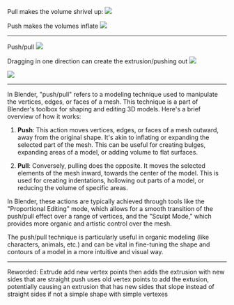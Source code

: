 
Pull makes the volume shrivel up:
![](https://i.imgur.com/5IeVqtn.png)

Push makes the volumes inflate
![](https://i.imgur.com/mz8MKdF.png)

---


Push/pull
![](https://i.imgur.com/IGAzTEs.png)

Dragging in one direction can create the extrusion/pushing out
![](https://i.imgur.com/xCafRji.png)

![](https://i.imgur.com/jKaoV14.png)


---


In Blender, "push/pull" refers to a modeling technique used to manipulate the vertices, edges, or faces of a mesh. This technique is a part of Blender's toolbox for shaping and editing 3D models. Here's a brief overview of how it works:

1. **Push**: This action moves vertices, edges, or faces of a mesh outward, away from the original shape. It's akin to inflating or expanding the selected part of the mesh. This can be useful for creating bulges, expanding areas of a model, or adding volume to flat surfaces.

2. **Pull**: Conversely, pulling does the opposite. It moves the selected elements of the mesh inward, towards the center of the model. This is used for creating indentations, hollowing out parts of a model, or reducing the volume of specific areas.

In Blender, these actions are typically achieved through tools like the "Proportional Editing" mode, which allows for a smooth transition of the push/pull effect over a range of vertices, and the "Sculpt Mode," which provides more organic and artistic control over the mesh.

The push/pull technique is particularly useful in organic modeling (like characters, animals, etc.) and can be vital in fine-tuning the shape and contours of a model in a more intuitive and visual way.

---

Reworded:
Extrude add new vertex points then adds the extrusion with new sides that are straight
push uses old vertex points to add the extusion, potentially causing an extrusion that has new sides that slope instead of straight sides if not a simple shape with simple vertexes

